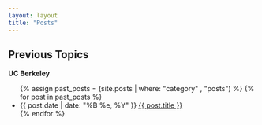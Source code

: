 ```yaml
---
layout: layout
title: "Posts"
---
```



<section class="content">

Previous Topics
===============

**UC Berkeley**

<ul class="listing">
  {% assign past_posts = (site.posts | where: "category" , "posts") %}
  {% for post in past_posts %}
  <li>
  <span>{{ post.date | date: "%B %e, %Y" }}</span> <a href="{{ site.url }}{{ post.url }}">{{ post.title }}</a>
  </li>
  {% endfor %}
</ul>
</section>
